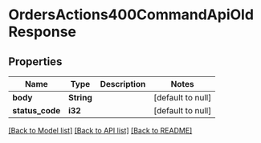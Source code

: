 # OrdersActions400CommandApiOldResponse

## Properties
Name | Type | Description | Notes
------------ | ------------- | ------------- | -------------
**body** | **String** |  | [default to null]
**status_code** | **i32** |  | [default to null]

[[Back to Model list]](../README.md#documentation-for-models) [[Back to API list]](../README.md#documentation-for-api-endpoints) [[Back to README]](../README.md)

